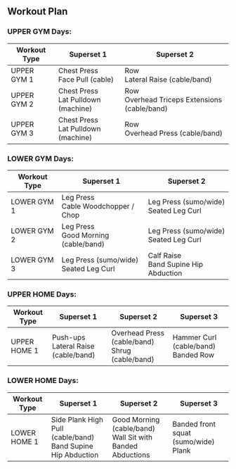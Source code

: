 ## Workout Plan

### UPPER GYM Days:
| Workout Type | Superset 1 | Superset 2 |
|---|---|---|
| UPPER GYM 1 | Chest Press<br>Face Pull (cable) | Row<br>Lateral Raise (cable/band) |
| UPPER GYM 2 | Chest Press<br>Lat Pulldown (machine) | Row<br>Overhead Triceps Extensions (cable/band) |
| UPPER GYM 3 | Chest Press<br>Lat Pulldown (machine) | Row<br>Overhead Press (cable/band) |

### LOWER GYM Days:
| Workout Type | Superset 1 | Superset 2 |
|---|---|---|
| LOWER GYM 1 | Leg Press<br>Cable Woodchopper / Chop | Leg Press (sumo/wide)<br>Seated Leg Curl |
| LOWER GYM 2 | Leg Press<br>Good Morning (cable/band) | Leg Press (sumo/wide)<br>Seated Leg Curl |
| LOWER GYM 3 | Leg Press (sumo/wide)<br>Seated Leg Curl | Calf Raise<br>Band Supine Hip Abduction |

### UPPER HOME Days:
| Workout Type | Superset 1 | Superset 2 | Superset 3 |
|---|---|---|---|
| UPPER HOME 1 | Push-ups<br>Lateral Raise (cable/band) | Overhead Press (cable/band)<br>Shrug (cable/band) | Hammer Curl (cable/band)<br>Banded Row |

### LOWER HOME Days:
| Workout Type | Superset 1 | Superset 2 | Superset 3 |
|---|---|---|---|
| LOWER HOME 1 | Side Plank High Pull (cable/band)<br>Band Supine Hip Abduction | Good Morning (cable/band)<br>Wall Sit with Banded Abductions | Banded front squat (sumo/wide)<br>Plank | 